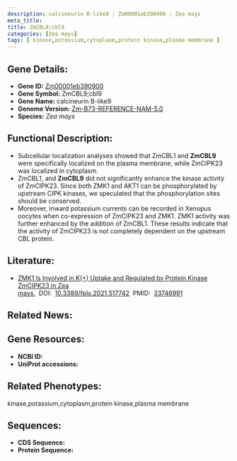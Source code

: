 ```yaml
---
description: calcineurin B-like9 ; Zm00001eb390900 ; Zea mays
meta_title:
title: ZmCBL9;cbl9
categories: [Zea mays]
tags: [ kinase,potassium,cytoplasm,protein kinase,plasma membrane ]
---
```


## Gene Details:
- **Gene ID:**	[Zm00001eb390900]()
- **Gene Symbol:** ZmCBL9;cbl9
- **Gene Name:** calcineurin B-like9
- **Genome Version:** [Zm-B73-REFERENCE-NAM-5.0]()
- **Species:** *Zea mays*

## Functional Description:
   - Subcellular localization analyses showed that ZmCBL1 and **ZmCBL9** were specifically localized on the plasma membrane, while ZmCIPK23 was localized in cytoplasm.
   - ZmCBL1, and **ZmCBL9** did not significantly enhance the kinase activity of ZmCIPK23. Since both ZMK1 and AKT1 can be phosphorylated by upstream CIPK kinases, we speculated that the phosphorylation sites should be conserved.
   - Moreover, inward potassium currents can be recorded in Xenopus oocytes when co-expression of ZmCIPK23 and ZMK1. ZMK1 activity was further enhanced by the addition of ZmCBL1. These results indicate that the activity of ZmCIPK23 is not completely dependent on the upstream CBL protein.

## Literature:
   - [ZMK1 Is Involved in K(+) Uptake and Regulated by Protein Kinase ZmCIPK23 in Zea mays.]( https://www.ncbi.nlm.nih.gov/pmc/articles/PMC7966722/)&nbsp;&nbsp;DOI:&nbsp;&nbsp;[10.3389/fpls.2021.517742](https://www.ncbi.nlm.nih.gov/pmc/articles/PMC7966722/)&nbsp;&nbsp;PMID:&nbsp;&nbsp;[33746991](https://pubmed.ncbi.nlm.nih.gov/33746991/)

## Related News:

## Gene Resources:
- **NCBI ID:** [](https://www.ncbi.nlm.nih.gov/gene/?term=)
- **UniProt accessions:** [](https://www.uniprot.org/uniprotkb//entry)

## Related Phenotypes:
kinase,potassium,cytoplasm,protein kinase,plasma membrane

## Sequences:
- **CDS Sequence:**
- **Protein Sequence:**
